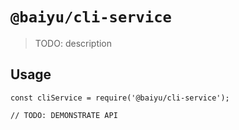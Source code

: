 # `@baiyu/cli-service`

> TODO: description

## Usage

```
const cliService = require('@baiyu/cli-service');

// TODO: DEMONSTRATE API
```
